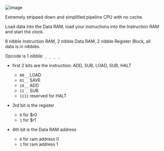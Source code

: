 ![image](https://github.com/rayane-b/comp273-final-project/assets/44729925/9875dc51-aec1-449e-877f-0d91b36f666f)

Extremely stripped down and simplified pipeline CPU with no cache. 

Load data into the Data RAM, load your instructions into the Instruction RAM and start the clock.

8 nibble Instruction RAM, 2 nibble Data RAM, 2 nibble Register Block, all data is in nibbles. 

Opcode is 1 nibble: `_ _ _ _`

- first 2 bits are the instruction: ADD, SUB, LOAD, SUB, HALT
  - `00__` LOAD 
  - `01__` SAVE 
  - `10__` ADD 
  - `11__` SUB 
  - `1111` reserved for HALT

- 3rd bit is the register
    - `0` for $r0
    - `1` for $r1  
- 4th bit is the Data RAM address
  - `0` for ram address 0
  - `1` for ram address 1 



